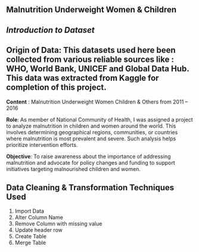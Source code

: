 ## Malnutrition Underweight Women & Children


## _Introduction to Dataset_
**Origin of Data**: This datasets used here been collected from various reliable sources like : WHO, World Bank, UNICEF and Global Data Hub. This data was extracted from Kaggle for completion of this project.
------------------------------------------------------------
**Content** : Malnutrition Underweight Women Children & Others from 2011 – 2016

**Role**: As member of National Community of Health, I was assigned a project to analyze malnutrition in children and women around the world. This involves determining geographical regions, communities, or countries where malnutrition is most prevalent and severe. Such analysis helps prioritize intervention efforts.

**Objective**: To raise awareness about the importance of addressing malnutrition and advocate for policy changes and funding to support initiatives targeting malnourished children and women.



## Data Cleaning & Transformation Techniques Used
1. Import Data
2. Alter Column Name
3. Remove Column with missing value
4. Update header row 
5. Create Table
6. Merge Table











